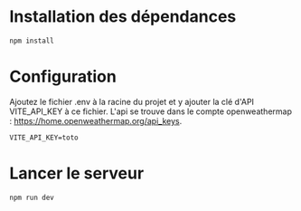 # Installation des dépendances

```npm install```

# Configuration
Ajoutez le fichier .env à la racine du projet et y ajouter la clé d'API VITE_API_KEY à ce fichier. 
L'api se trouve dans le compte openweathermap : https://home.openweathermap.org/api_keys.

```VITE_API_KEY=toto```

# Lancer le serveur

```npm run dev```
